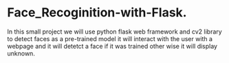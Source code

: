 # Face_Recoginition-with-Flask.

In this small project we will use python flask web framework and cv2 library to detect faces as a pre-trained model it will interact with the user with a webpage and it will detetct a face if it was trained other wise it will display unknown.
